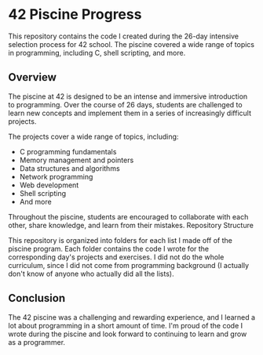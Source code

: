 # 42 Piscine Progress

This repository contains the code I created during the 26-day intensive selection process for 42 school. The piscine covered a wide range of topics in programming, including C, shell scripting, and more.
## Overview

The piscine at 42 is designed to be an intense and immersive introduction to programming. Over the course of 26 days, students are challenged to learn new concepts and implement them in a series of increasingly difficult projects.

The projects cover a wide range of topics, including:

   * C programming fundamentals
   * Memory management and pointers
   * Data structures and algorithms
   * Network programming
   * Web development
   * Shell scripting
   * And more

Throughout the piscine, students are encouraged to collaborate with each other, share knowledge, and learn from their mistakes.
Repository Structure

This repository is organized into folders for each list I made off of the piscine program. Each folder contains the code I wrote for the corresponding day's projects and exercises. I did not do the whole curriculum, since I did not come from programming background (I actually don't know of anyone who actually did all the lists).

## Conclusion

The 42 piscine was a challenging and rewarding experience, and I learned a lot about programming in a short amount of time. I'm proud of the code I wrote during the piscine and look forward to continuing to learn and grow as a programmer.

